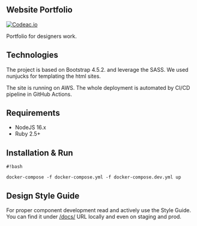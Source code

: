 Website Portfolio
--------

[![Codeac.io](https://static.codeac.io/badges/2-301952939.svg "Codeac.io")](https://app.codeac.io/github/jiritichy/website-portfolio)

Portfolio for designers work.

## Technologies

The project is based on Bootstrap 4.5.2. and leverage the SASS. 
We used nunjucks for templating the html sites.

The site is running on AWS. The whole deployment is automated by CI/CD pipeline in GitHub Actions.

## Requirements
 - NodeJS 16.x
 - Ruby 2.5+


## Installation & Run

```
#!bash

docker-compose -f docker-compose.yml -f docker-compose.dev.yml up
```


## Design Style Guide

For proper component development read and actively use the Style Guide.
You can find it under [/docs/](http://localhost:8000/docs/) URL locally and even on staging and prod.
